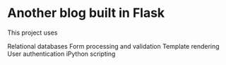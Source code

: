# Another blog built in Flask

This project uses

Relational databases
Form processing and validation
Template rendering
User authentication
iPython
scripting
